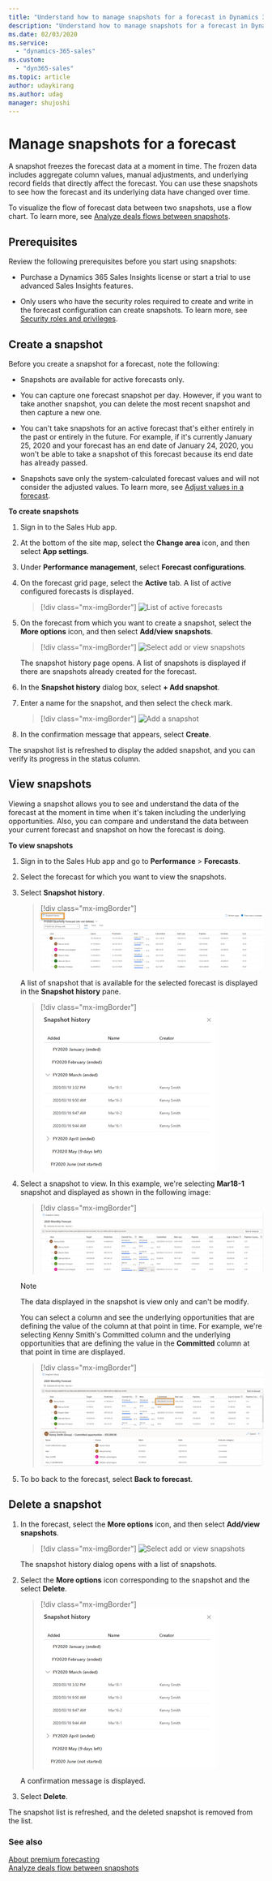 ```yaml
---
title: "Understand how to manage snapshots for a forecast in Dynamics 365 Sales Insights | MicrosoftDocs"
description: "Understand how to manage snapshots for a forecast in Dynamics 365 Sales Insights"
ms.date: 02/03/2020
ms.service: 
  - "dynamics-365-sales"
ms.custom: 
  - "dyn365-sales"
ms.topic: article
author: udaykirang
ms.author: udag
manager: shujoshi
---
```


# Manage snapshots for a forecast

A snapshot freezes the forecast data at a moment in time. The frozen data includes aggregate column values, manual adjustments, and underlying record fields that directly affect the forecast. You can use these snapshots to see how the forecast and its underlying data have changed over time.

To visualize the flow of forecast data between two snapshots, use a flow chart. To learn more, see [Analyze deals flows between snapshots](analyze-deals-flow-between-snapshots.md).

## Prerequisites

Review the following prerequisites before you start using snapshots:

-	Purchase a Dynamics 365 Sales Insights license or start a trial to use advanced Sales Insights features.

-	Only users who have the security roles required to create and write in the forecast configuration can create snapshots. To learn more, see [Security roles and privileges](https://docs.microsoft.com/power-platform/admin/security-roles-privileges).

## Create a snapshot

Before you create a snapshot for a forecast, note the following:

-	Snapshots are available for active forecasts only.

-	You can capture one forecast snapshot per day. However, if you want to take another snapshot, you can delete the most recent snapshot and then capture a new one.

-	You can't take snapshots for an active forecast that's either entirely in the past or entirely in the future. For example, if it's currently January 25, 2020 and your forecast has an end date of January 24, 2020, you won't be able to take a snapshot of this forecast because its end date has already passed.

- Snapshots save only the system-calculated forecast values and will not consider the adjusted values. To learn more, see [Adjust values in a forecast](https://docs.microsoft.com/dynamics365/sales-enterprise/adjust-values-in-forecast).

**To create snapshots**

1.	Sign in to the Sales Hub app.

2.	At the bottom of the site map, select the **Change area** icon, and then select **App settings**.

3.	Under **Performance management**, select **Forecast configurations**.

4.	On the forecast grid page, select the **Active** tab. A list of active configured forecasts is displayed.

    > [!div class="mx-imgBorder"]
    > ![List of active forecasts](media/predictive-forecasting-grid-page-active-tab.png "List of active forecasts")

5.	On the forecast from which you want to create a snapshot, select the **More options** icon, and then select **Add/view snapshots**.

    > [!div class="mx-imgBorder"]
    > ![Select add or view snapshots](media/predictive-forecasting-select-add-snapshot.png "Select add or view snapshots")

    The snapshot history page opens. A list of snapshots is displayed if there are snapshots already created for the forecast.

6.	In the **Snapshot history** dialog box, select **+ Add snapshot**.

7.	Enter a name for the snapshot, and then select the check mark.

    > [!div class="mx-imgBorder"]
    > ![Add a snapshot](media/predictive-forecasting-snapshot-take-snapshot.png "Add a snapshot")

8.	In the confirmation message that appears, select **Create**. 

The snapshot list is refreshed to display the added snapshot, and you can verify its progress in the status column.

## View snapshots

Viewing a snapshot allows you to see and understand the data of the forecast at the moment in time when it's taken including the underlying opportunities. Also, you can compare and understand the data between your current forecast and snapshot on how the forecast is doing. 


**To view snapshots**

1.	Sign in to the Sales Hub app and go to **Performance** > **Forecasts**.

2.	Select the forecast for which you want to view the snapshots.

3.	Select **Snapshot history**. 

    > [!div class="mx-imgBorder"]
    > ![Select snapshot history](media/predictive-forecasting-select-snapshot-history.png "Select snapshot history")

    A list of snapshot that is available for the selected forecast is displayed in the **Snapshot history** pane.
    
    > [!div class="mx-imgBorder"]
    > ![Snapshot history pane](media/predictive-forecasting-snapshot-history-pane.png "Snapshot history pane")

4.	Select a snapshot to view. In this example, we're selecting **Mar18-1** snapshot and displayed as shown in the following image:

    > [!div class="mx-imgBorder"]
    > ![View a snapshot](media/predictive-forecasting-select-snapshot-to-view.png "View a snapshot")

    >[!NOTE]
    >The data displayed in the snapshot is view only and can't be modify.

    You can select a column and see the underlying opportunities that are defining the value of the column at that point in time. For example, we're selecting Kenny Smith's Committed column and the underlying opportunities that are defining the value in the **Committed** column at that point in time are displayed.
    
    > [!div class="mx-imgBorder"]
    > ![View underlying opportunities of a column](media/predictive-forecasting-snapshot-select-column-opportunities.png "View underlying opportunites of a column")

4.	To bo back to the forecast, select **Back to forecast**.

## Delete a snapshot

1.	In the forecast, select the **More options** icon, and then select **Add/view snapshots**. 

    > [!div class="mx-imgBorder"]
    > ![Select add or view snapshots](media/predictive-forecasting-select-add-snapshot.png "Select add or view snapshots")

    The snapshot history dialog opens with a list of snapshots.

2.	Select the **More options** icon corresponding to the snapshot and the select **Delete**.
 
    > [!div class="mx-imgBorder"]
    > ![Delete a snapshot](media/predictive-forecasting-snapshot-delete-snapshot.png "Delete a snapshot")
 
    A confirmation message is displayed. 

3.	Select **Delete**. 

The snapshot list is refreshed, and the deleted snapshot is removed from the list.



### See also

[About premium forecasting](configure-premium-forecasting.md)<br>
[Analyze deals flow between snapshots](analyze-deals-flow-between-snapshots.md)